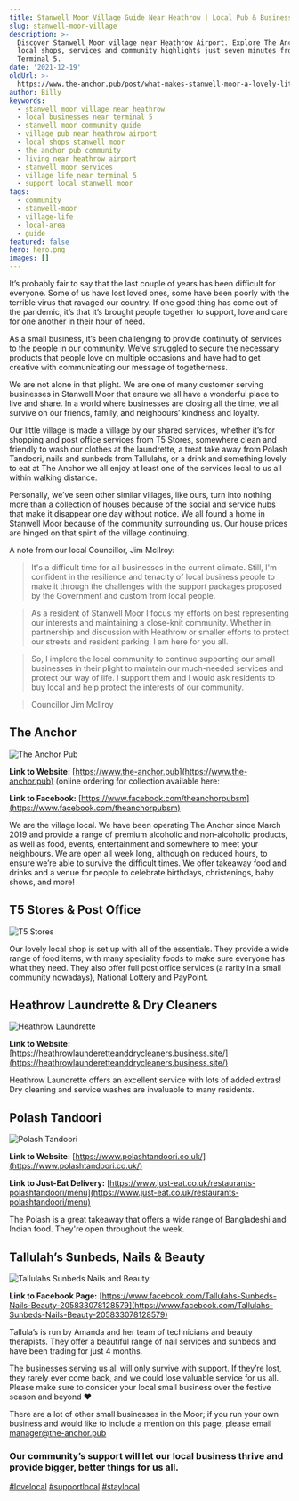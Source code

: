 ```yaml
---
title: Stanwell Moor Village Guide Near Heathrow | Local Pub & Business Map
slug: stanwell-moor-village
description: >-
  Discover Stanwell Moor village near Heathrow Airport. Explore The Anchor pub,
  local shops, services and community highlights just seven minutes from
  Terminal 5.
date: '2021-12-19'
oldUrl: >-
  https://www.the-anchor.pub/post/what-makes-stanwell-moor-a-lovely-little-village
author: Billy
keywords:
  - stanwell moor village near heathrow
  - local businesses near terminal 5
  - stanwell moor community guide
  - village pub near heathrow airport
  - local shops stanwell moor
  - the anchor pub community
  - living near heathrow airport
  - stanwell moor services
  - village life near terminal 5
  - support local stanwell moor
tags:
  - community
  - stanwell-moor
  - village-life
  - local-area
  - guide
featured: false
hero: hero.png
images: []
---
```


  

It’s probably fair to say that the last couple of years has been difficult for everyone. Some of us have lost loved ones, some have been poorly with the terrible virus that ravaged our country. If one good thing has come out of the pandemic, it’s that it’s brought people together to support, love and care for one another in their hour of need.

  

As a small business, it’s been challenging to provide continuity of services to the people in our community. We’ve struggled to secure the necessary products that people love on multiple occasions and have had to get creative with communicating our message of togetherness.

  

We are not alone in that plight. We are one of many customer serving businesses in Stanwell Moor that ensure we all have a wonderful place to live and share. In a world where businesses are closing all the time, we all survive on our friends, family, and neighbours’ kindness and loyalty.

  

Our little village is made a village by our shared services, whether it’s for shopping and post office services from T5 Stores, somewhere clean and friendly to wash our clothes at the laundrette, a treat take away from Polash Tandoori, nails and sunbeds from Tallulahs, or a drink and something lovely to eat at The Anchor we all enjoy at least one of the services local to us all within walking distance.

  

Personally, we’ve seen other similar villages, like ours, turn into nothing more than a collection of houses because of the social and service hubs that make it disappear one day without notice. We all found a home in Stanwell Moor because of the community surrounding us. Our house prices are hinged on that spirit of the village continuing.

A note from our local Councillor, Jim McIlroy:

> It's a difficult time for all businesses in the current climate. Still, I'm confident in the resilience and tenacity of local business people to make it through the challenges with the support packages proposed by the Government and custom from local people.

> As a resident of Stanwell Moor I focus my efforts on best representing our interests and maintaining a close-knit community. Whether in partnership and discussion with Heathrow or smaller efforts to protect our streets and resident parking, I am here for you all.

> So, I implore the local community to continue supporting our small businesses in their plight to maintain our much-needed services and protect our way of life. I support them and I would ask residents to buy local and help protect the interests of our community.

> Councillor Jim McIlroy

  

## The Anchor

![The Anchor Pub](/content/blog/stanwell-moor-village/image-1.png)

**Link to Website:** [https://www.the-anchor.pub](https://www.the-anchor.pub) (online ordering for collection available here:

**Link to Facebook:** [https://www.facebook.com/theanchorpubsm](https://www.facebook.com/theanchorpubsm)

We are the village local. We have been operating The Anchor since March 2019 and provide a range of premium alcoholic and non-alcoholic products, as well as food, events, entertainment and somewhere to meet your neighbours. We are open all week long, although on reduced hours, to ensure we’re able to survive the difficult times. We offer takeaway food and drinks and a venue for people to celebrate birthdays, christenings, baby shows, and more!

  

## T5 Stores & Post Office

![T5 Stores](/content/blog/stanwell-moor-village/image-2.png)

Our lovely local shop is set up with all of the essentials. They provide a wide range of food items, with many speciality foods to make sure everyone has what they need. They also offer full post office services (a rarity in a small community nowadays), National Lottery and PayPoint.

  

## Heathrow Laundrette & Dry Cleaners

![Heathrow Laundrette](/content/blog/stanwell-moor-village/image-3.jpg)

**Link to Website:** [https://heathrowlaunderetteanddrycleaners.business.site/](https://heathrowlaunderetteanddrycleaners.business.site/)

Heathrow Laundrette offers an excellent service with lots of added extras! Dry cleaning and service washes are invaluable to many residents.

  

## Polash Tandoori

![Polash Tandoori](/content/blog/stanwell-moor-village/image-4.png)

**Link to Website:** [https://www.polashtandoori.co.uk/](https://www.polashtandoori.co.uk/)

**Link to Just-Eat Delivery:** [https://www.just-eat.co.uk/restaurants-polashtandoori/menu](https://www.just-eat.co.uk/restaurants-polashtandoori/menu)

The Polash is a great takeaway that offers a wide range of Bangladeshi and Indian food. They're open throughout the week.

  

## **Tallulah’s Sunbeds, Nails & Beauty**

![Tallulahs Sunbeds Nails and Beauty](/content/blog/stanwell-moor-village/image-5.jpg)

**Link to Facebook Page:** [https://www.facebook.com/Tallulahs-Sunbeds-Nails-Beauty-205833078128579](https://www.facebook.com/Tallulahs-Sunbeds-Nails-Beauty-205833078128579)

Tallula’s is run by Amanda and her team of technicians and beauty therapists. They offer a beautiful range of nail services and sunbeds and have been trading for just 4 months.

The businesses serving us all will only survive with support. If they’re lost, they rarely ever come back, and we could lose valuable service for us all. Please make sure to consider your local small business over the festive season and beyond ❤️

There are a lot of other small businesses in the Moor; if you run your own business and would like to include a mention on this page, please email manager@the-anchor.pub

### Our community’s support will let our local business thrive and provide bigger, better things for us all.

  

[#lovelocal](https://www.the-anchor.pub/blog/hashtags/lovelocal) [#supportlocal](https://www.the-anchor.pub/blog/hashtags/supportlocal) [#staylocal](https://www.the-anchor.pub/blog/hashtags/staylocal)
